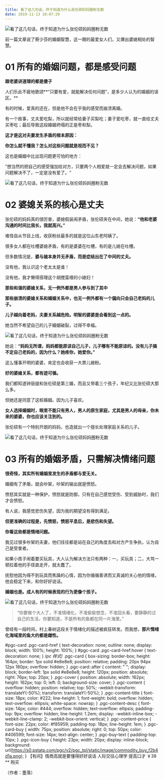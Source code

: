 ```yaml
---
title: 看了这几句话，终于知道为什么张伦硕妈妈圈粉无数
date: 2019-11-13 18:07:29
---
```

![看了这几句话，终于知道为什么张伦硕妈妈圈粉无数](http://p1.pstatp.com/large/pgc-image/76b37f90f42c4986842a90de2b1f3071)
 


 前一篇文章说了蔡少芬的婚姻智慧，这一期的最爱女人们，又爆出婆媳相处的智慧。

# 01 所有的婚姻问题，都是感受问题

 **跟老婆讲道理的都是傻子**

 人们乐此不疲地歌颂**“只要有爱，就能解决任何问题”，是多少人认为的婚姻的误区。**

 有的时候，爱真的还在，但是他不会在乎我的感受而崩溃离婚。

 有一个故事，丈夫爱吃梨，所以就经常给妻子买梨吃；妻子爱吃枣，就一直给丈夫买枣吃；最后导致这段婚姻坍塌的正是枣和梨。

 **这才是这对夫妻发生矛盾的根本原因：**

 **你怎么就不懂我？怎么对这些问题就是视而不见？**

 这也是婚姻中比出现问题更可怕的地方：

 ”想当然的把自己的感受强加给对方，只要两个人相爱就一定会去解决问题，如果问题解决不了，一定是没有爱了。“

![看了这几句话，终于知道为什么张伦硕妈妈圈粉无数](http://p1.pstatp.com/large/pgc-image/1df271baec694ebb984853527a83c5b6)
 


# 02 婆媳关系的核心是丈夫

 张伦硕的妈妈真的很厉害，婆媳假装闹矛盾，张伦硕夹在中间，她说：**“他和老婆沟通的时间比我长，我就高兴。”**

 难怪自从节目上线，收获粉丝最多的就是这位山东老阿姨了。

 很多女人都在吐槽婆媳矛盾，有的是婆婆在吐槽，有的是儿媳在吐槽。

 但多数情况是，**婆与媳本身并无矛盾，而是症结出在了中间的丈夫。**

 没有他，我认识这个老太太是谁！

 没有他，我才懒得搭理这个胡搅蛮缠的小媳妇！

 **那些和谐的婆媳关系，无一例外都是男人参与到了其中**

 **那些崩溃的婆媳关系和婚姻关系中，也无一例外都有一个偏向只会自己老妈的儿子。**

 **儿子越向着老妈，夫妻关系越危险。明智的婆婆是会看到这一点的。**

 她当然不希望自己的儿子婚姻破裂，过得不幸福。

![看了这几句话，终于知道为什么张伦硕妈妈圈粉无数](http://p3.pstatp.com/large/pgc-image/af65d3b235564543a9417a8a3c8eba4a)
 


 她说：**“妈妈无所谓，妈妈都能原谅自己儿子，儿子哪有不能原谅的。没有儿子搞不定自己老妈的，因为什么？她疼你，她爱你。”**

 这么懂事开明的婆婆，肯定也会收获一大票儿媳粉。

 **好的婆媳关系，都有迹可循。**

 我们都知道钟丽缇和张伦硕是第三婚，而且又带着三个孩子，年纪又比张伦硕大那么多。

 但她还是同意了这桩婚姻。因为儿子喜欢。

 **女人选择婚姻时，眼里不能只有男人，男人的原生家庭，尤其是男人的母亲，你未来的婆婆，你也应该关注到的。**

 张伦硕有一个特别开朗的妈妈，也造就出一个擅长处理家庭关系的儿子。

![看了这几句话，终于知道为什么张伦硕妈妈圈粉无数](http://p1.pstatp.com/large/pgc-image/edb2484ae8604dfb92e7615f118df162)
 


# 03 所有的婚姻矛盾，只需解决情绪问题

 **很奇怪，其实所有婚姻里发生的矛盾都与爱无关。**

 婚姻有了矛盾，就会吵架，吵架的输出就是愤怒。

 愤怒其实就是一种保护，愤怒就是防御，只有在自己感觉受伤、受到威胁时，我们才会愤怒。

 有人说，我感觉悲伤失望，因为我的期望没有得到满足。

 **但更准确的过程是，先愤怒，愤怒平息后，是悲伤和失望。**

 **你看这些都是情绪问题。**

 我见过很多吵架的夫妻，他们往往都是站在自己的角度去和对方产生争执，认为自己是受害者。

 如果小孩子闹着要买玩具，大人认为解决方法只有两种：一，买玩具；二，大骂一顿拉着他的手径直走开，就太蠢了。

 抚慰他因为得不到玩具而焦躁的心情，因为你循循善诱而又真诚的关心他的情绪，他会稳定下来，和你好好说话。

 **婚姻也是。成人有的时候表现的行为更像个孩子。**

![看了这几句话，终于知道为什么张伦硕妈妈圈粉无数](http://p1.pstatp.com/large/pgc-image/8f736df064874c4ba2ec30e6c16fdb2d)
 


> “你要做个大人了，不准情绪化，不准偷偷想念，不准回头看，要静静的过自己的生活，你要知道，不是所有的鱼都在同一片海里。”

 曾经有一段时间，村上春树这段关于情绪化的描述被疯狂转发。而我想，**那片情绪化海域里的鱼大约都是雌性。**

#pgc-card .pgc-card-href { text-decoration: none; outline: none; display: block; width: 100%; height: 100%; } #pgc-card .pgc-card-href:hover { text-decoration: none; } /*pc 样式*/ .pgc-card { box-sizing: border-box; height: 164px; border: 1px solid #e8e8e8; position: relative; padding: 20px 94px 12px 180px; overflow: hidden; } .pgc-card::after { content: " "; display: block; border-left: 1px solid #e8e8e8; height: 120px; position: absolute; right: 76px; top: 20px; } .pgc-cover { position: absolute; width: 162px; height: 162px; top: 0; left: 0; background-size: cover; } .pgc-content { overflow: hidden; position: relative; top: 50%; -webkit-transform: translateY(-50%); transform: translateY(-50%); } .pgc-content-title { font-size: 18px; color: #222; line-height: 1; font-weight: bold; overflow: hidden; text-overflow: ellipsis; white-space: nowrap; } .pgc-content-desc { font-size: 14px; color: #444; overflow: hidden; text-overflow: ellipsis; padding-top: 9px; overflow: hidden; line-height: 1.2em; display: -webkit-inline-box; -webkit-line-clamp: 2; -webkit-box-orient: vertical; } .pgc-content-price { font-size: 22px; color: #f85959; padding-top: 18px; line-height: 1em; } .pgc-card-buy { width: 75px; position: absolute; right: 0; top: 50px; color: #406599; font-size: 14px; text-align: center; } .pgc-buy-text { padding-top: 10px; } .pgc-icon-buy { height: 23px; width: 20px; display: inline-block; background: url(https://s0.pstatp.com/pgc/v2/pgc_tpl/static/image/commodity_buy_f2b4d1a.png); }
【有间】情商高就是要懂得好好说话 人际交往心理学 提高口才
￥38
**
购买

 （作者：墨落）

 
